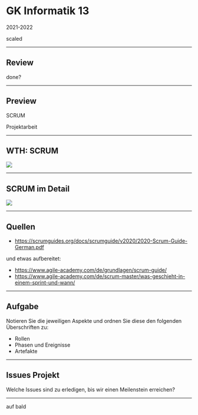 # GK Informatik 13

2021-2022

scaled

---

## Review

done?

---

## Preview

SCRUM

Projektarbeit

---

## WTH: SCRUM

<img class="r-stretch" src="https://upload.wikimedia.org/wikipedia/commons/0/0e/Scrumablauf.jpg">

---

## SCRUM im Detail

<img class="r-stretch" src="https://www.agile-academy.com/media/pages/grundlagen/scrum-guide/fce24d2039-1632990922/scrum-framework-deutsch-min.jpg">

---

## Quellen

* https://scrumguides.org/docs/scrumguide/v2020/2020-Scrum-Guide-German.pdf

und etwas aufbereitet:

* https://www.agile-academy.com/de/grundlagen/scrum-guide/
* https://www.agile-academy.com/de/scrum-master/was-geschieht-in-einem-sprint-und-wann/

---

## Aufgabe

Notieren Sie die jeweiligen Aspekte und ordnen Sie diese den folgenden Überschriften zu:

* Rollen
* Phasen und Ereignisse
* Artefakte

---

## Issues Projekt

Welche Issues sind zu erledigen, bis wir einen Meilenstein erreichen?

---

auf bald
